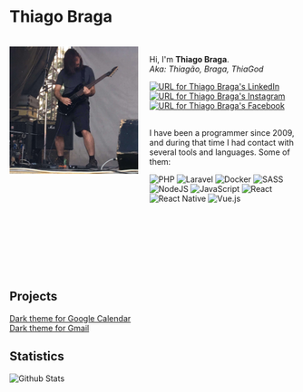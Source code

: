 # Thiago Braga

<br>

<img src="./assets/images/photo-agudos-2018-06-16.jpg" align="left" width="45%" />
<img align="left" width="0" height="400px" hspace="10" />

Hi, I'm **Thiago Braga**.  
_Aka: Thiagão, Braga, ThiaGod_

<a href="https://linkedin.com/in/thiago-braga" rel="noopener noreferrer">
  <img src="https://img.shields.io/badge/LinkedIn-blue?style=flat-square&logo=Linkedin&logoColor=white"
    alt="URL for Thiago Braga's LinkedIn"
    height="20">
</a>
<a href="https://instagram.com/thiagobraga.dev" rel="noopener noreferrer">
  <img src="https://img.shields.io/badge/Instagram-e4405f?style=for-the-badge&logo=instagram&logoColor=white"
    alt="URL for Thiago Braga's Instagram"
    height="20">
</a>
<a href="https://facebook.com/thiagobraga.dev" rel="noopener noreferrer">
  <img src="https://img.shields.io/badge/Facebook-1877F2?style=for-the-badge&logo=facebook&logoColor=white"
    alt="URL for Thiago Braga's Facebook"
    height="20">
</a>

<br>
<br>

I have been a programmer since 2009, and during that time
I had contact with several tools and languages.
Some of them:

<p>
  <img alt="PHP" src="https://img.shields.io/badge/php-%23777bb4.svg?&style=for-the-badge&logo=php&logoColor=white" height="22" />
  <img alt="Laravel" src="https://img.shields.io/badge/laravel%20-%23ff2d20.svg?&style=for-the-badge&logo=laravel&logoColor=white" height="22" />
  <img alt="Docker" src="https://img.shields.io/badge/docker%20-%23e1e1e1.svg?&style=for-the-badge&logo=docker&logoColor=0db7ed" height="22" />
  <img alt="SASS" src="https://img.shields.io/badge/SASS%20-hotpink.svg?&style=for-the-badge&logo=SASS&logoColor=white" height="22" />
  <img alt="NodeJS" src="https://img.shields.io/badge/node.js%20-%2343853D.svg?&style=for-the-badge&logo=node.js&logoColor=white" height="22" />
  <img alt="JavaScript" src="https://img.shields.io/badge/javascript%20-%23323330.svg?&style=for-the-badge&logo=javascript&logoColor=%23F7DF1E" height="22" />
  <img alt="React" src="https://img.shields.io/badge/react%20-%2320232a.svg?&style=for-the-badge&logo=react&logoColor=%2361DAFB" height="22" />
  <img alt="React Native" src="https://img.shields.io/badge/react_native%20-%2320232a.svg?&style=for-the-badge&logo=react&logoColor=%2361DAFB" height="22" />
  <img alt="Vue.js" src="https://img.shields.io/badge/vuejs%20-%2335495e.svg?&style=for-the-badge&logo=vue.js&logoColor=%234FC08D" height="22" />
</p>

<br clear="both" />

## Projects

[Dark theme for Google Calendar](https://raw.githubusercontent.com/thiagobraga/google-calendar-userstyles/master/theme.user.css)  
[Dark theme for Gmail](https://raw.githubusercontent.com/thiagobraga/gmail-userstyles/master/theme.user.css)  

## Statistics

![Github Stats][github-stats]

[5]: https://open.spotify.com/artist/4jThTw7lss5OnXBzwXYFSD
[6]: https://open.spotify.com/artist/6mDkruhCYigOgLPIH9JJ0K
[github-stats]: https://github-readme-stats.vercel.app/api?username=thiagobraga&show_icons=true&theme=nord&count_private=true
